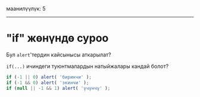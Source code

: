 маанилүүлүк: 5

---

# "if" жөнүндө суроо

Бул `alert`'тердин кайсынысы аткарылат?

`if(...)` ичиндеги туюнтмалардын натыйжалары кандай болот?

```js
if (-1 || 0) alert( 'биринчи' );
if (-1 && 0) alert( 'экинчи' );
if (null || -1 && 1) alert( 'үчүнчү' );
```
